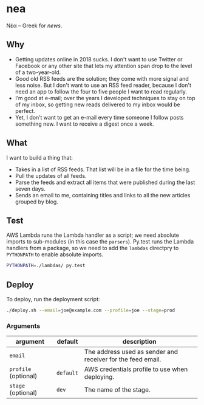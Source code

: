 # nea

Νέα – Greek for _news_.

## Why

*	Getting updates online in 2018 sucks. I don't want to use Twitter or Facebook or any other site that lets my attention span drop to the level of a two-year-old.
*	Good old RSS feeds are the solution; they come with more signal and less noise. But I don't want to use an RSS feed reader, because I don't need an app to follow the four to five people I want to read regularly.
*	I’m good at e-mail; over the years I developed techniques to stay on top of my inbox, so getting new reads delivered to my inbox would be perfect. 
*	Yet, I don’t want to get an e-mail every time someone I follow posts something new. I want to receive a digest once a week. 

## What

I want to build a thing that:

*	Takes in a list of RSS feeds. That list will be in a file for the time being. 
*	Pull the updates of all feeds.
*	Parse the feeds and extract all items that were published during the last seven days. 
*	Sends an email to me, containing titles and links to all the new articles grouped by blog. 

## Test

AWS Lambda runs the Lambda handler as a script; we need absolute imports to sub-modules (in this case the `parsers`). Py.test runs the Lambda handlers from a package, so we need to add the `lambdas` directpry to `PYTHONPATH` to enable absolute imports.

```sh
PYTHONPATH=./lambdas/ py.test
```

## Deploy

To deploy, run the deployment script:

```sh
./deploy.sh --email=joe@example.com --profile=joe --stage=prod

```

### Arguments

| argument             | default   | description                                                 |
|----------------------|-----------|-------------------------------------------------------------|
| `email`              |           | The address used as sender and receiver for the feed email. | 
| `profile` (optional) | `default` | AWS credentials profile to use when deploying.              |
| `stage` (optional)   | `dev`     | The name of the stage.                                      |
